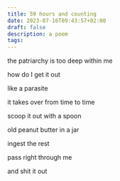 ```yaml
---
title: 59 hours and counting
date: 2023-07-16T09:43:57+02:00
draft: false
description: a poem
tags:
---
```


the patriarchy is too deep within me

how do I get it out

like a parasite

it takes over from time to time

scoop it out with a spoon

old peanut butter in a jar

ingest the rest

pass right through me

and shit it out

